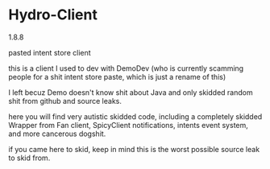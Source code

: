 # Hydro-Client

1.8.8 

pasted intent store client

this is a client I used to dev with DemoDev (who is currently scamming people for a shit intent store paste, which is just a rename of this)

I left becuz Demo doesn't know shit about Java and only skidded random shit from github and source leaks.

here you will find very autistic skidded code, including a completely skidded Wrapper from Fan client, SpicyClient notifications, intents event system, and more cancerous dogshit.

if you came here to skid, keep in mind this is the worst possible source leak to skid from.


